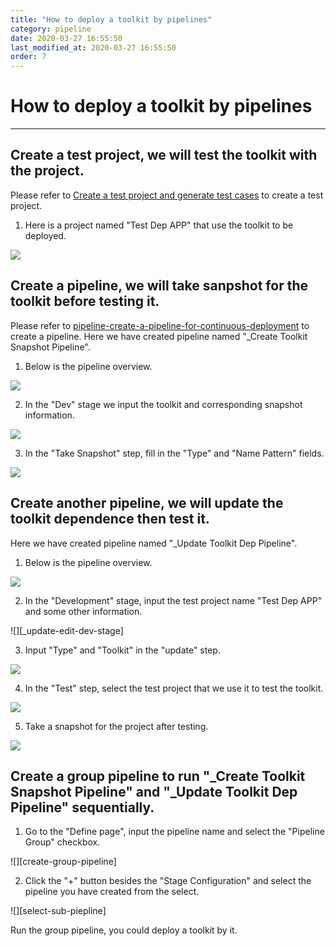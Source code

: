 ```yaml
---
title: "How to deploy a toolkit by pipelines"
category: pipeline
date: 2020-03-27 16:55:50
last_modified_at: 2020-03-27 16:55:50
order: 7
---
```


# How to deploy a toolkit by pipelines
***

## Create a test project, we will test the toolkit with the project.
Please refer to [Create a test project and generate test cases][1] to create a test project. 

1. Here is a project named "Test Dep APP" that use the toolkit to be deployed.

  ![][create-test-project]


## Create a pipeline, we will take sanpshot for the toolkit before testing it. 
Please refer to [pipeline-create-a-pipeline-for-continuous-deployment][2] to create a pipeline. Here we have created pipeline named "_Create Toolkit Snapshot Pipeline".

1. Below is the pipeline overview.

  ![][create-toolkit-snapshot-pipeline-overview]


2. In the "Dev" stage we input the toolkit and corresponding snapshot information.

  ![][create-edit-dev-stage]


3. In the "Take Snapshot" step, fill in the "Type" and "Name Pattern" fields.

  ![][create-takesnapshot-step]


## Create another pipeline, we will update the toolkit dependence then test it.
Here we have created pipeline named "_Update Toolkit Dep Pipeline".

1. Below is the pipeline overview.

  ![][update-toolkit-dep-pipeline-overview]


2. In the "Development" stage, input the test project name "Test Dep APP" and some other information.

  ![][_update-edit-dev-stage]


3. Input "Type" and "Toolkit" in the "update" step.

  ![][update-updatedependence-step]


4. In the "Test" step, select the test project that we use it to test the toolkit.

  ![][update-test-step]


5. Take a snapshot for the project after testing.

  ![][update-takesnapshot_step]


## Create a group pipeline to run "_Create Toolkit Snapshot Pipeline" and "_Update Toolkit Dep Pipeline" sequentially.

1. Go to the "Define page", input the pipeline name and select the "Pipeline Group" checkbox.

  ![][create-group-pipeline]


2. Click the "+" button besides the "Stage Configuration" and select the pipeline you have created from the select.

  ![][select-sub-piepline]


Run the group pipeline, you could deploy a toolkit by it.





[1]: ../tutorial/tutorial-create-a-test-project-and-generate-test-cases.html
[2]: ../pipeline/pipeline-create-a-pipeline-for-continuous-deployment.html
[create-test-project]: ../images/pipeline/create-test-project.png
[create-a-pipeline]: ../images/pipeline/create-a-pipeline.png
[create-toolkit-snapshot-pipeline-overview]: ../images/pipeline/create-toolkit-snapshot-pipeline-overview.png
[create-edit-dev-stage]: ../images/pipeline/create-edit-dev-stage.png
[create-takesnapshot-step]:../images/pipeline/create-takesnapshot-step.png
[update-toolkit-dep-pipeline-overview]: ../images/pipeline/update-toolkit-dep-pipeline-overview.png
[update-updatedependence-step]: ../images/pipeline/update-updatedependence-step.png
[update-test-step]: ../images/pipeline/update-test-step.png
[update-takesnapshot_step]: ../images/pipeline/update-takesnapshot_step.png
[select-sub-pipeline]: ../images/pipeline/select-sub-pipeline.png

